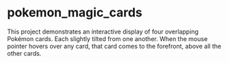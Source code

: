 # pokemon_magic_cards

This project demonstrates an interactive display of four overlapping Pokémon cards.
Each slightly tilted from one another.
When the mouse pointer hovers over any card, that card comes to the forefront, above all the other cards.
